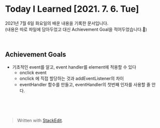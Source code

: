 ﻿# Today I Learned [2021. 7. 6. Tue]


2021년 7월 6일 화요일의 배운 내용을 기록한 문서입니다.  
(내용은 따로 파일에 담아두었고 대신 Achievement Goal을 적어두었습니다.🙂)


<br>

## Achievement Goals

-   기초적인 event를 알고, event handler를 element에 적용할 수 있다
    -   onclick event
    -   onclick 에 직접 할당하는 것과 addEventListener의 차이
    -   eventHandler 함수를 만들고, eventHandler의 첫번째 인자를 사용할 줄 안다.

<br><br>
<br>

> Written with [StackEdit](https://stackedit.io/).
